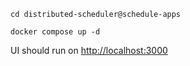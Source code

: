 ```
cd distributed-scheduler@schedule-apps

docker compose up -d
```

UI should run on [http://localhost:3000](http://localhost:3000)
